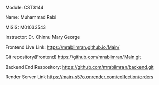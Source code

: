Module: CST3144

Name: Muhammad Rabi

MISIS: M01033543

Instructor: Dr. Chinnu Mary George





Frontend Live Link:          https://mrabiimran.github.io/Main/

Git repository(Frontend)       https://github.com/mrabiimran/Main.git 

Backend End Respository:    https://github.com/mrabiimran/backend.git

Render Server Link          https://main-s57o.onrender.com/collection/orders
